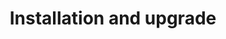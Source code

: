 ---
title: "Installation and upgrade"
description: "Learn how to install, upgrade, and uninstall NGINX Agent."
menu: docs
weight: 300
---